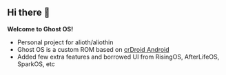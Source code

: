 ## Hi there 👋

**Welcome to Ghost OS!**

- Personal project for alioth/aliothin
- Ghost OS is a custom ROM based on [crDroid Android](https://github.com/crdroidandroid)
- Added few extra features and borrowed UI from RisingOS, AfterLifeOS, SparkOS, etc

